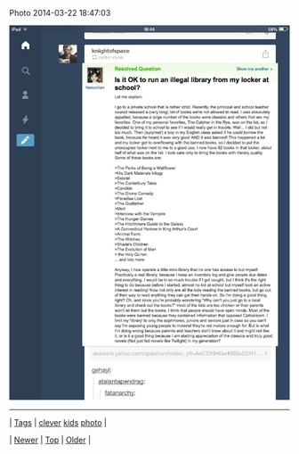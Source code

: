 <!--
title: Photo 2014-03-22 18
date: 2020-06-28T15:27:00.272Z
tags: clever, kids, photo
-->


Photo 2014-03-22 18:47:03

![](80381895141-0.jpg)

<!--BOTTOM-POST-NAVIGATION-->
---

| [Tags](tags.md) | [clever](tag-clever.md) [kids](tag-kids.md) [photo](tag-photo.md) |

| [Newer](80381248185.md) | [Top](index.md) | [Older](80384896079.md) |